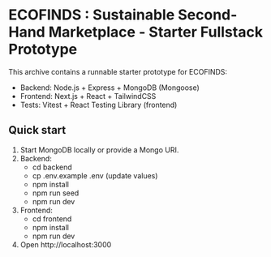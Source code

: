 # ECOFINDS :  Sustainable Second-Hand Marketplace - Starter Fullstack Prototype

This archive contains a runnable starter prototype for ECOFINDS:
- Backend: Node.js + Express + MongoDB (Mongoose)
- Frontend: Next.js + React + TailwindCSS
- Tests: Vitest + React Testing Library (frontend)

## Quick start

1. Start MongoDB locally or provide a Mongo URI.
2. Backend:
   - cd backend
   - cp .env.example .env  (update values)
   - npm install
   - npm run seed
   - npm run dev
3. Frontend:
   - cd frontend
   - npm install
   - npm run dev
4. Open http://localhost:3000

